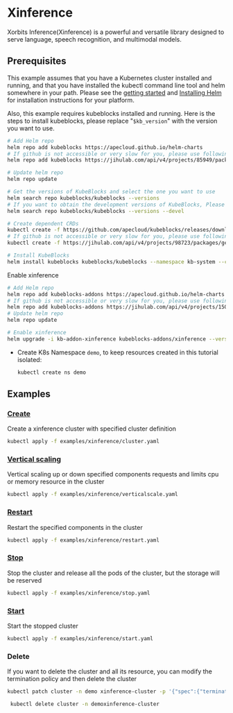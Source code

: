 # Xinference

Xorbits Inference(Xinference) is a powerful and versatile library designed to serve language, speech recognition, and multimodal models.

## Prerequisites

This example assumes that you have a Kubernetes cluster installed and running, and that you have installed the kubectl command line tool and helm somewhere in your path. Please see the [getting started](https://kubernetes.io/docs/setup/)  and [Installing Helm](https://helm.sh/docs/intro/install/) for installation instructions for your platform.

Also, this example requires kubeblocks installed and running. Here is the steps to install kubeblocks, please replace "`$kb_version`" with the version you want to use.
```bash
# Add Helm repo
helm repo add kubeblocks https://apecloud.github.io/helm-charts
# If github is not accessible or very slow for you, please use following repo instead
helm repo add kubeblocks https://jihulab.com/api/v4/projects/85949/packages/helm/stable

# Update helm repo
helm repo update

# Get the versions of KubeBlocks and select the one you want to use
helm search repo kubeblocks/kubeblocks --versions
# If you want to obtain the development versions of KubeBlocks, Please add the '--devel' parameter as the following command
helm search repo kubeblocks/kubeblocks --versions --devel

# Create dependent CRDs
kubectl create -f https://github.com/apecloud/kubeblocks/releases/download/v$kb_version/kubeblocks_crds.yaml
# If github is not accessible or very slow for you, please use following command instead
kubectl create -f https://jihulab.com/api/v4/projects/98723/packages/generic/kubeblocks/v$kb_version/kubeblocks_crds.yaml

# Install KubeBlocks
helm install kubeblocks kubeblocks/kubeblocks --namespace kb-system --create-namespace --version="$kb_version"
```
Enable xinference
```bash
# Add Helm repo
helm repo add kubeblocks-addons https://apecloud.github.io/helm-charts
# If github is not accessible or very slow for you, please use following repo instead
helm repo add kubeblocks-addons https://jihulab.com/api/v4/projects/150246/packages/helm/stable
# Update helm repo
helm repo update

# Enable xinference
helm upgrade -i kb-addon-xinference kubeblocks-addons/xinference --version $kb_version -n kb-system
```
- Create K8s Namespace `demo`, to keep resources created in this tutorial isolated:

  ```bash
  kubectl create ns demo
  ```

## Examples

### [Create](cluster.yaml)
Create a xinference cluster with specified cluster definition
```bash
kubectl apply -f examples/xinference/cluster.yaml
```

### [Vertical scaling](verticalscale.yaml)
Vertical scaling up or down specified components requests and limits cpu or memory resource in the cluster
```bash
kubectl apply -f examples/xinference/verticalscale.yaml
```

### [Restart](restart.yaml)
Restart the specified components in the cluster
```bash
kubectl apply -f examples/xinference/restart.yaml
```

### [Stop](stop.yaml)
Stop the cluster and release all the pods of the cluster, but the storage will be reserved
```bash
kubectl apply -f examples/xinference/stop.yaml
```

### [Start](start.yaml)
Start the stopped cluster
```bash
kubectl apply -f examples/xinference/start.yaml
```

### Delete
If you want to delete the cluster and all its resource, you can modify the termination policy and then delete the cluster
```bash
kubectl patch cluster -n demo xinference-cluster -p '{"spec":{"terminationPolicy":"WipeOut"}}' --type="merge"

 kubectl delete cluster -n demoxinference-cluster
```
